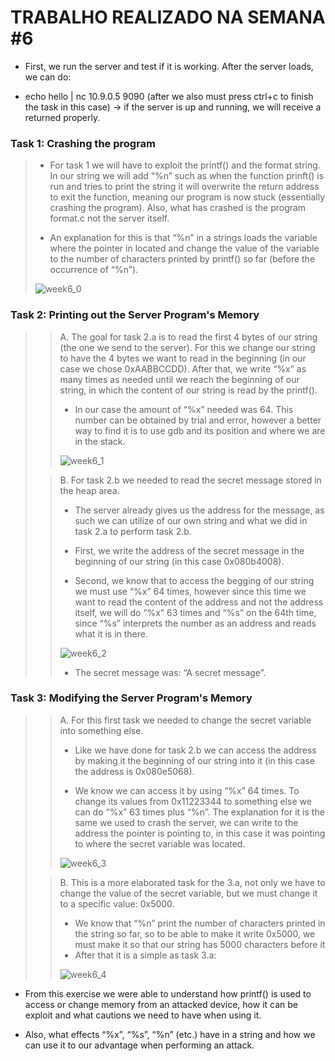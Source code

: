 # TRABALHO REALIZADO NA SEMANA #6

- First, we run the server and test if it is working. After the server loads, we can do:

- echo hello | nc 10.9.0.5 9090 (after we also must press ctrl+c to finish the task in this case) -> if the server is up and running, we will receive a returned properly.

### Task 1: Crashing the program

>- For task 1 we will have to exploit the printf() and the format string. In our string we will add “%n” such as when the function prinft() is run and tries to print the string it will overwrite the return address to exit the function, meaning our program is now stuck (essentially crashing the program). Also, what has crashed is the program format.c not the server itself.
>
>- An explanation for this is that “%n” in a strings loads the variable where the pointer in located and change the value of the variable to the number of characters printed by printf() so far (before the occurrence of “%n”).
>
>![week6_0](https://cdn.discordapp.com/attachments/913904956468252695/915279478559748156/unknown.png)

### Task 2: Printing out the Server Program's Memory

>>A. The goal for task 2.a is to read the first 4 bytes of our string (the one we send to the server). For this we change our string to have the 4 bytes we want to read in the beginning (in our case we chose 0xAABBCCDD). After that, we write “%x” as many times as needed until we reach the beginning of our string, in which the content of our string is read by the printf().
>>
>>- In our case the amount of “%x” needed was 64. This number can be obtained by trial and error, however a better way to find it is to use gdb and its position and where we are in the stack.
>>
>>![week6_1](https://cdn.discordapp.com/attachments/913904956468252695/915282120258228264/week6_task2a.jpg)
>
>>B.	For task 2.b we needed to read the secret message stored in the heap area.
>>
>>- The server already gives us the address for the message, as such we can utilize of our own string and what we did in task 2.a to perform task 2.b.
>>
>>- First, we write the address of the secret message in the beginning of our string (in this case 0x080b4008).
>>
>>- Second, we know that to access the begging of our string we must use “%x” 64 times, however since this time we want to read the content of the address and not the address itself, we will do “%x” 63 times and “%s” on the 64th time, since “%s” interprets the number as an address and reads what it is in there.
>>
>>![week6_2](https://cdn.discordapp.com/attachments/913904956468252695/915282967813836911/week6_task2b.jpg)
>>
>>- The secret message was: “A secret message”.
>>
>

### Task 3: Modifying the Server Program's Memory

>>A. For this first task we needed to change the secret variable into something else.
>>- Like we have done for task 2.b we can access the address by making it the beginning of our string into it (in this case the address is 0x080e5068).
>>
>>- We know we can access it by using “%x” 64 times. To change its values from 0x11223344 to something else we can do “%x” 63 times plus “%n”. The explanation for it is the same we used to crash the server, we can write to the address the pointer is pointing to, in this case it was pointing to where the secret variable was located.
>>
>>![week6_3](https://cdn.discordapp.com/attachments/913904956468252695/915285305819537458/week6_task3a.jpg)
>
>>B. This is a more elaborated task for the 3.a, not only we have to change the value of the secret variable, but we must change it to a specific value: 0x5000.
>>
>>- We know that “%n” print the number of characters printed in the string so far, so to be able to make it write 0x5000, we must make it so that our string has 5000 characters before it
>>- After that it is a simple as task 3.a:
>>
>>![week6_4](https://cdn.discordapp.com/attachments/913904956468252695/915286339094716447/week6_task3b.jpg)
>>
>

- From this exercise we were able to understand how printf() is used to access or change memory from an attacked device, how it can be exploit and what cautions we need to have when using it.

- Also, what effects “%x”, “%s”, “%n” (etc.) have in a string and how we can use it to our advantage when performing an attack.
